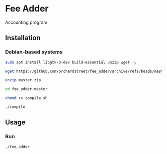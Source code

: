 Fee Adder
========================

Accounting program

Installation
------------

### Debian-based systems

```bash
sudo apt install libgtk-3-dev build-essential unzip wget -y

wget https://github.com/orchardstreet/fee_adder/archive/refs/heads/master.zip

unzip master.zip

cd fee_adder-master

chmod +x compile.sh

./compile
```

Usage
-----------

### Run 

```bash
./fee_adder
```

